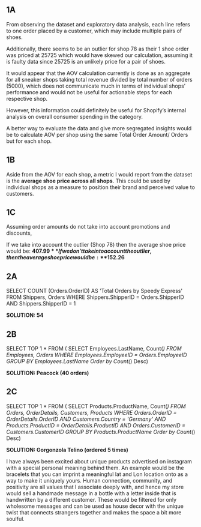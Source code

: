 ## 1A

From observing the dataset and exploratory data analysis, each line refers to one order placed by a customer, which may include multiple pairs of shoes. 

Additionally, there seems to be an outlier for shop 78 as their 1 shoe order was priced at 25725 which would have skewed our calculation, assuming it is faulty data since 25725 is an unlikely price for a pair of shoes.

It would appear that the AOV calculation currently is done as an aggregate for all sneaker shops taking total revenue divided by total number of orders (5000), which does not communicate much in terms of individual shops’ performance and would not be useful for actionable steps for each respective shop.

However, this information could definitely be useful for Shopify’s internal analysis on overall consumer spending in the category.

A better way to evaluate the data and give more segregated insights would be to calculate AOV per shop using the same Total Order Amount/ Orders but for each shop.

## 1B

Aside from the AOV for each shop, a metric I would report from the dataset is the **average shoe price across all shops**. This could be used by individual shops as a measure to position their brand and perceived value to customers. 

## 1C
Assuming order amounts do not take into account promotions and discounts,

If we take into account the outlier (Shop 78) then the average shoe price would be: **$407.99**
If we don’t take into account the outlier, then the average shoe price would be: **$152.26**

## 2A

SELECT COUNT (Orders.OrderID) AS 'Total Orders by Speedy Express' 
FROM Shippers, Orders
WHERE Shippers.ShipperID = Orders.ShipperID AND
Shippers.ShipperID = 1

**SOLUTION: 54**

## 2B

SELECT TOP 1 *
FROM (
	SELECT Employees.LastName, Count(*)
	FROM Employees, Orders
	WHERE Employees.EmployeeID = Orders.EmployeeID
	GROUP BY Employees.LastName
	Order by Count(*) Desc) 

**SOLUTION: Peacock (40 orders)**

## 2C

SELECT TOP 1 *
FROM (
	SELECT Products.ProductName, Count(*)
	FROM Orders, OrderDetails, Customers, Products
	WHERE Orders.OrderID = OrderDetails.OrderID AND
    		Customers.Country = 'Germany' AND
        		Products.ProductID = OrderDetails.ProductID AND
        		Orders.CustomerID = Customers.CustomerID
	GROUP BY Products.ProductName
	Order by Count(*) Desc) 

**SOLUTION: Gorgonzola Telino (ordered 5 times)**

I have always been excited about unique products advertised on instagram with a special personal meaning behind them. An example would be the bracelets that you can imprint a meaningful lat and Lon location onto as a way to make it uniquely yours. Human connection, community, and positivity are all values that I associate deeply with, and hence my store would sell a handmade message in a bottle with a letter inside that is handwritten by a different customer. These would be filtered for only wholesome messages and can be used as house decor with the unique twist that connects strangers together and makes the space a bit more soulful. 
